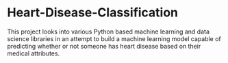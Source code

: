 # Heart-Disease-Classification
This project looks into various Python based machine learning and data science libraries in an attempt to build a machine learning model capable of predicting whether or not someone has heart disease based on their medical attributes.
